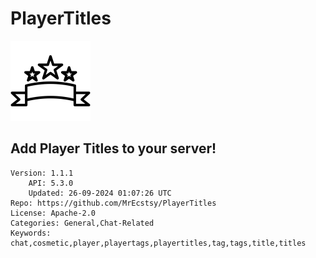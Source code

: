 # PlayerTitles
<img src="https://raw.githubusercontent.com/MrEcstsy/PlayerTitles/50b5e4ff6f873dc819f01b64844a69c2c296bd03/icon.png" width="128" height="128" />

## Add Player Titles to your server!
```properties
Version: 1.1.1
    API: 5.3.0
    Updated: 26-09-2024 01:07:26 UTC
Repo: https://github.com/MrEcstsy/PlayerTitles
License: Apache-2.0
Categories: General,Chat-Related
Keywords: chat,cosmetic,player,playertags,playertitles,tag,tags,title,titles
```